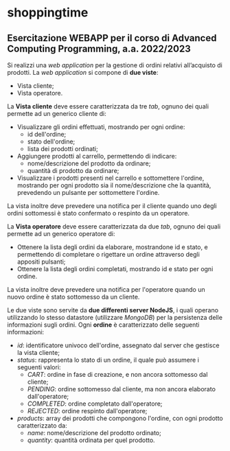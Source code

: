 # shoppingtime

## Esercitazione WEBAPP per il corso di Advanced Computing Programming, a.a. 2022/2023 

Si realizzi una *web application* per la gestione di ordini relativi all’acquisto di prodotti. La *web application* si compone di **due viste**:

- Vista cliente;
- Vista operatore.

La **Vista cliente** deve essere caratterizzata da tre *tab*, ognuno dei quali permette ad un generico cliente di:

- Visualizzare gli ordini effettuati, mostrando per ogni ordine:
  - id dell'ordine;
  - stato dell'ordine;
  - lista dei prodotti ordinati;
- Aggiungere prodotti al carrello, permettendo di indicare:
  - nome/descrizione del prodotto da ordinare;
  - quantità di prodotto da ordinare;
- Visualizzare i prodotti presenti nel carrello e sottomettere l'ordine, mostrando per ogni prodotto sia il nome/descrizione che la quantità, prevedendo un pulsante per sottomettere l'ordine.

La vista inoltre deve prevedere una notifica per il cliente quando uno degli ordini sottomessi è stato confermato o respinto da un operatore.


La **Vista operatore** deve essere caratterizzata da due *tab*, ognuno dei quali permette ad un generico operatore di:

- Ottenere la lista degli ordini da elaborare, mostrandone id e stato, e permettendo di completare o rigettare un ordine attraverso degli appositi pulsanti;
- Ottenere la lista degli ordini completati, mostrando id e stato per ogni ordine.

La vista inoltre deve prevedere una notifica per l'operatore quando un nuovo ordine è stato sottomesso da un cliente.

Le due viste sono servite da **due differenti server NodeJS**, i quali operano utilizzando lo stesso datastore (utilizzare *MongoDB*) per la persistenza delle informazioni sugli ordini. 
Ogni **ordine** è caratterizzato delle seguenti informazioni:

- *id*: identificatore univoco dell'ordine, assegnato dal server che gestisce la vista cliente;
- *status*: rappresenta lo stato di un ordine, il quale può assumere i seguenti valori:
  - *CART*: ordine in fase di creazione, e non ancora sottomesso dal cliente;
  - *PENDING*: ordine sottomesso dal cliente, ma non ancora elaborato dall'operatore;
  - *COMPLETED*: ordine completato dall'operatore;
  - *REJECTED*: ordine respinto dall'operatore;
- *products*: array dei prodotti che compongono l'ordine, con ogni prodotto caratterizzato da:
  - *name*: nome/descrizione del prodotto ordinato;
  - *quantity*: quantità ordinata per quel prodotto.



